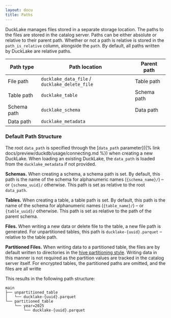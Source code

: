 ```yaml
---
layout: docu
title: Paths
---
```


DuckLake manages files stored in a separate storage location.
The paths to the files are stored in the catalog server.
Paths can be either absolute or relative to their parent path.
Whether or not a path is relative is stored in the `path_is_relative` column, alongside the `path`.
By default, all paths written by DuckLake are relative paths.

| Path type   | Path location                                 | Parent path |
| ----------- | --------------------------------------------- | ----------- |
| File path   | `ducklake_data_file` / `ducklake_delete_file` | Table path  |
| Table path  | `ducklake_table`                              | Schema path |
| Schema path | `ducklake_schema`                             | Data path   |
| Data path   | `ducklake_metadata`                           |             |

### Default Path Structure

The root `data_path` is specified through the [`data_path` parameter]({% link docs/preview/duckdb/usage/connecting.md %}) when creating a new DuckLake.
When loading an existing DuckLake, the `data_path` is loaded from the `ducklake_metadata` if not provided.

**Schemas.** When creating a schema, a schema path is set. By default, this path is the name of the schema for alphanumeric names (`{schema_name}/`) – or `{schema_uuid}/` otherwise.
This path is set as relative to the root `data_path`.

**Tables.** When creating a table, a table path is set. By default, this path is the name of the schema for alphanumeric names (`{table_name}/`) – or `{table_uuid}/` otherwise.
This path is set as relative to the path of the parent schema.

**Files.** When writing a new data or delete file to the table, a new file path is generated.
For unpartitioned tables, this path is `ducklake-{uuid}.parquet` – relative to the table path.

**Partitioned Files.** When writing data to a partitioned table, the files are by default written to directories in the [hive partitioning style](https://duckdb.org/docs/stable/data/partitioning/hive_partitioning#hive-partitioning).
Writing data in this manner is not required as the partition values are tracked in the catalog server itself.
For encrypted tables, the partitioned paths are omitted, and the files are all writte

This results in the following path structure:

```text
main
├── unpartitioned_table
│   └── ducklake-{uuid}.parquet
└── partitioned_table
	└── year=2025
	    └── ducklake-{uuid}.parquet
```
